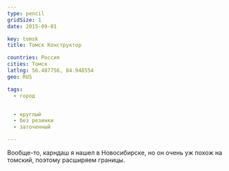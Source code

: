 ```yaml
---
type: pencil
gridSize: 1
date: 2015-09-01

key: tomsk
title: Томск Конструктор

countries: Россия
cities: Томск
latlng: 56.487756, 84.948554
geo: RUS

tags:
  - город


  - круглый
  - без резинки
  - заточенный

---
```


Вообще-то, карндаш я нашел в Новосибирске, но он очень уж похож на томский, поэтому расширяем границы.
